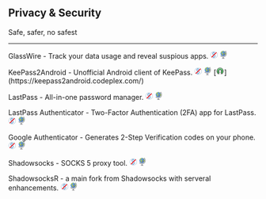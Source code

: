 ## Privacy & Security

Safe, safer, no safest

---

GlassWire - Track your data usage and reveal suspious apps. ![](../assets/free.png) ![](../assets/earth-globe.png)

KeePass2Android - Unofficial Android client of KeePass. ![](../assets/free.png) ![](../assets/earth-globe.png) [![](../assets/open-source-icon.png "GPL 2.0+@CodePlex: https://keepass2android.codeplex.com/")](https://keepass2android.codeplex.com/)

LastPass - All-in-one password manager. ![](../assets/free.png) ![](../assets/earth-globe.png)

LastPass Authenticator - Two-Factor Authentication (2FA) app for LastPass. ![](../assets/free.png) ![](../assets/earth-globe.png)

Google Authenticator - Generates 2-Step Verification codes on your phone. ![](../assets/free.png) ![](../assets/earth-globe.png)

Shadowsocks - SOCKS 5 proxy tool. ![](../assets/free.png) ![](../assets/earth-globe.png)

ShadowsocksR - a main fork from Shadowsocks with serveral enhancements. ![](../assets/free.png) ![](../assets/earth-globe.png)
